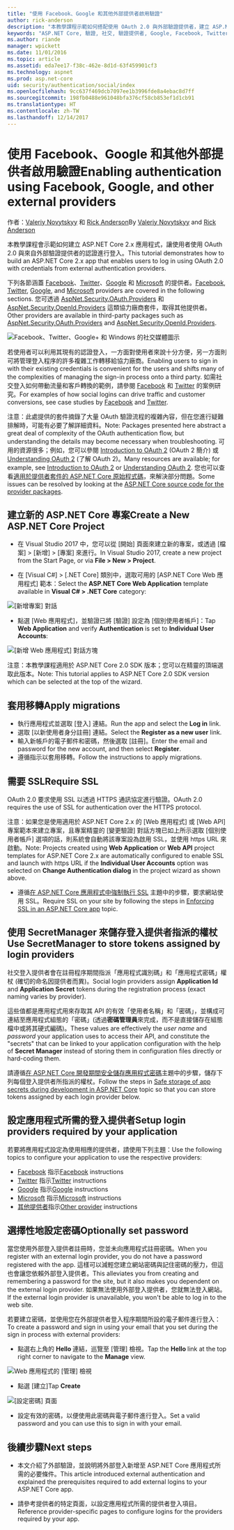 ```yaml
---
title: "使用 Facebook、Google 和其他外部提供者啟用驗證"
author: rick-anderson
description: "本教學課程示範如何搭配使用 OAuth 2.0 與外部驗證提供者，建立 ASP.NET Core 2.x 應用程式。"
keywords: "ASP.NET Core, 驗證, 社交, 驗證提供者, Google, Facebook, Twitter, Microsoft 帳戶"
ms.author: riande
manager: wpickett
ms.date: 11/01/2016
ms.topic: article
ms.assetid: eda7ee17-f38c-462e-8d1d-63f459901cf3
ms.technology: aspnet
ms.prod: asp.net-core
uid: security/authentication/social/index
ms.openlocfilehash: 9cc637f469dcb7097ee1b3996fde8a4ebac8d7ff
ms.sourcegitcommit: 198fb0488e961048bfa376cf58cb853ef1d1cb91
ms.translationtype: HT
ms.contentlocale: zh-TW
ms.lasthandoff: 12/14/2017
---
```

# <a name="enabling-authentication-using-facebook-google-and-other-external-providers"></a><span data-ttu-id="ed45f-104">使用 Facebook、Google 和其他外部提供者啟用驗證</span><span class="sxs-lookup"><span data-stu-id="ed45f-104">Enabling authentication using Facebook, Google, and other external providers</span></span>

<a name="security-authentication-social-logins"></a>

<span data-ttu-id="ed45f-105">作者：[Valeriy Novytskyy](https://github.com/01binary) 和 [Rick Anderson](https://twitter.com/RickAndMSFT)</span><span class="sxs-lookup"><span data-stu-id="ed45f-105">By [Valeriy Novytskyy](https://github.com/01binary) and [Rick Anderson](https://twitter.com/RickAndMSFT)</span></span>

<span data-ttu-id="ed45f-106">本教學課程會示範如何建立 ASP.NET Core 2.x 應用程式，讓使用者使用 OAuth 2.0 與來自外部驗證提供者的認證進行登入。</span><span class="sxs-lookup"><span data-stu-id="ed45f-106">This tutorial demonstrates how to build an ASP.NET Core 2.x app that enables users to log in using OAuth 2.0 with credentials from external authentication providers.</span></span>

<span data-ttu-id="ed45f-107">下列各節涵蓋 [Facebook](facebook-logins.md)、[Twitter](twitter-logins.md)、[Google](google-logins.md) 和 [Microsoft](microsoft-logins.md) 的提供者。</span><span class="sxs-lookup"><span data-stu-id="ed45f-107">[Facebook](facebook-logins.md), [Twitter](twitter-logins.md), [Google](google-logins.md), and [Microsoft](microsoft-logins.md) providers are covered in the following sections.</span></span> <span data-ttu-id="ed45f-108">您可透過 [AspNet.Security.OAuth.Providers](https://github.com/aspnet-contrib/AspNet.Security.OAuth.Providers) 和 [AspNet.Security.OpenId.Providers](https://github.com/aspnet-contrib/AspNet.Security.OpenId.Providers) 這類協力廠商套件，取得其他提供者。</span><span class="sxs-lookup"><span data-stu-id="ed45f-108">Other providers are available in third-party packages such as [AspNet.Security.OAuth.Providers](https://github.com/aspnet-contrib/AspNet.Security.OAuth.Providers) and [AspNet.Security.OpenId.Providers](https://github.com/aspnet-contrib/AspNet.Security.OpenId.Providers).</span></span>

![Facebook、Twitter、Google+ 和 Windows 的社交媒體圖示](index/_static/social.png)

<span data-ttu-id="ed45f-110">若使用者可以利用其現有的認證登入，一方面對使用者來說十分方便，另一方面則可將管理登入程序的許多複雜工作轉移給協力廠商。</span><span class="sxs-lookup"><span data-stu-id="ed45f-110">Enabling users to sign in with their existing credentials is convenient for the users and shifts many of the complexities of managing the sign-in process onto a third party.</span></span> <span data-ttu-id="ed45f-111">如需社交登入如何帶動流量和客戶轉換的範例，請參閱 [Facebook](https://www.facebook.com/unsupportedbrowser) 和 [Twitter](https://dev.twitter.com/resources/case-studies) 的案例研究。</span><span class="sxs-lookup"><span data-stu-id="ed45f-111">For examples of how social logins can drive traffic and customer conversions, see case studies by [Facebook](https://www.facebook.com/unsupportedbrowser) and [Twitter](https://dev.twitter.com/resources/case-studies).</span></span>

<span data-ttu-id="ed45f-112">注意：此處提供的套件摘錄了大量 OAuth 驗證流程的複雜內容，但在您進行疑難排解時，可能有必要了解詳細資料。</span><span class="sxs-lookup"><span data-stu-id="ed45f-112">Note: Packages presented here abstract a great deal of complexity of the OAuth authentication flow, but understanding the details may become necessary when troubleshooting.</span></span> <span data-ttu-id="ed45f-113">可用的資源很多；例如，您可以參閱 [Introduction to OAuth 2](https://www.digitalocean.com/community/tutorials/an-introduction-to-oauth-2) (OAuth 2 簡介) 或 [Understanding OAuth 2](http://www.bubblecode.net/2016/01/22/understanding-oauth2/) (了解 OAuth 2)。</span><span class="sxs-lookup"><span data-stu-id="ed45f-113">Many resources are available; for example, see [Introduction to OAuth 2](https://www.digitalocean.com/community/tutorials/an-introduction-to-oauth-2) or [Understanding OAuth 2](http://www.bubblecode.net/2016/01/22/understanding-oauth2/).</span></span> <span data-ttu-id="ed45f-114">您也可以查看[適用於提供者套件的 ASP.NET Core 原始程式碼](https://github.com/aspnet/Security/tree/dev/src)，來解決部分問題。</span><span class="sxs-lookup"><span data-stu-id="ed45f-114">Some issues can be resolved by looking at the [ASP.NET Core source code for the provider packages](https://github.com/aspnet/Security/tree/dev/src).</span></span>

## <a name="create-a-new-aspnet-core-project"></a><span data-ttu-id="ed45f-115">建立新的 ASP.NET Core 專案</span><span class="sxs-lookup"><span data-stu-id="ed45f-115">Create a New ASP.NET Core Project</span></span>

* <span data-ttu-id="ed45f-116">在 Visual Studio 2017 中，您可以從 [開始] 頁面來建立新的專案，或透過 [檔案] > [新增] > [專案] 來進行。</span><span class="sxs-lookup"><span data-stu-id="ed45f-116">In Visual Studio 2017, create a new project from the Start Page, or via **File > New > Project**.</span></span>

* <span data-ttu-id="ed45f-117">在 [Visual C#] > [.NET Core] 類別中，選取可用的 [ASP.NET Core Web 應用程式] 範本：</span><span class="sxs-lookup"><span data-stu-id="ed45f-117">Select the **ASP.NET Core Web Application** template available in **Visual C# > .NET Core** category:</span></span>

![[新增專案] 對話](index/_static/new-project.png)

* <span data-ttu-id="ed45f-119">點選 [Web 應用程式]，並驗證已將 [驗證] 設定為 [個別使用者帳戶]：</span><span class="sxs-lookup"><span data-stu-id="ed45f-119">Tap **Web Application** and verify **Authentication** is set to **Individual User Accounts**:</span></span>

![[新增 Web 應用程式] 對話方塊](index/_static/select-project.png)

<span data-ttu-id="ed45f-121">注意：本教學課程適用於 ASP.NET Core 2.0 SDK 版本；您可以在精靈的頂端選取此版本。</span><span class="sxs-lookup"><span data-stu-id="ed45f-121">Note: This tutorial applies to ASP.NET Core 2.0 SDK version which can be selected at the top of the wizard.</span></span>

## <a name="apply-migrations"></a><span data-ttu-id="ed45f-122">套用移轉</span><span class="sxs-lookup"><span data-stu-id="ed45f-122">Apply migrations</span></span>

* <span data-ttu-id="ed45f-123">執行應用程式並選取 [登入] 連結。</span><span class="sxs-lookup"><span data-stu-id="ed45f-123">Run the app and select the **Log in** link.</span></span>
* <span data-ttu-id="ed45f-124">選取 [以新使用者身分註冊] 連結。</span><span class="sxs-lookup"><span data-stu-id="ed45f-124">Select the **Register as a new user** link.</span></span>
* <span data-ttu-id="ed45f-125">輸入新帳戶的電子郵件和密碼，然後選取 [註冊]。</span><span class="sxs-lookup"><span data-stu-id="ed45f-125">Enter the email and password for the new account, and then select **Register**.</span></span>
* <span data-ttu-id="ed45f-126">遵循指示以套用移轉。</span><span class="sxs-lookup"><span data-stu-id="ed45f-126">Follow the instructions to apply migrations.</span></span>

## <a name="require-ssl"></a><span data-ttu-id="ed45f-127">需要 SSL</span><span class="sxs-lookup"><span data-stu-id="ed45f-127">Require SSL</span></span>

<span data-ttu-id="ed45f-128">OAuth 2.0 要求使用 SSL 以透過 HTTPS 通訊協定進行驗證。</span><span class="sxs-lookup"><span data-stu-id="ed45f-128">OAuth 2.0 requires the use of SSL for authentication over the HTTPS protocol.</span></span>

<span data-ttu-id="ed45f-129">注意：如果您是使用適用於 ASP.NET Core 2.x 的 [Web 應用程式] 或 [Web API] 專案範本來建立專案，且專案精靈的 [變更驗證] 對話方塊已如上所示選取 [個別使用者帳戶] 選項的話，則系統會自動將該專案設為啟用 SSL，並使用 https URL 來啟動。</span><span class="sxs-lookup"><span data-stu-id="ed45f-129">Note: Projects created using **Web Application** or **Web API** project templates for ASP.NET Core 2.x are automatically configured to enable SSL and launch with https URL if the **Individual User Accounts** option was selected on **Change Authentication dialog** in the project wizard as shown above.</span></span>

* <span data-ttu-id="ed45f-130">遵循[在 ASP.NET Core 應用程式中強制執行 SSL](xref:security/enforcing-ssl) 主題中的步驟，要求網站使用 SSL。</span><span class="sxs-lookup"><span data-stu-id="ed45f-130">Require SSL on your site by following the steps in [Enforcing SSL in an ASP.NET Core app](xref:security/enforcing-ssl) topic.</span></span>

## <a name="use-secretmanager-to-store-tokens-assigned-by-login-providers"></a><span data-ttu-id="ed45f-131">使用 SecretManager 來儲存登入提供者指派的權杖</span><span class="sxs-lookup"><span data-stu-id="ed45f-131">Use SecretManager to store tokens assigned by login providers</span></span>

<span data-ttu-id="ed45f-132">社交登入提供者會在註冊程序期間指派「應用程式識別碼」和「應用程式密碼」權杖 (確切的命名因提供者而異)。</span><span class="sxs-lookup"><span data-stu-id="ed45f-132">Social login providers assign **Application Id** and **Application Secret** tokens during the registration process (exact naming varies by provider).</span></span>

<span data-ttu-id="ed45f-133">這些值都是應用程式用來存取其 API 的有效「使用者名稱」和「密碼」，並構成可連結至應用程式組態的「密碼」(透過**密碼管理員**來完成，而不是直接儲存在組態檔中或將其硬式編碼)。</span><span class="sxs-lookup"><span data-stu-id="ed45f-133">These values are effectively the *user name* and *password* your application uses to access their API, and constitute the "secrets" that can be linked to your application configuration with the help of **Secret Manager** instead of storing them in configuration files directly or hard-coding them.</span></span>

<span data-ttu-id="ed45f-134">請遵循[在 ASP.NET Core 開發期間安全儲存應用程式密碼](xref:security/app-secrets)主題中的步驟，儲存下列每個登入提供者所指派的權杖。</span><span class="sxs-lookup"><span data-stu-id="ed45f-134">Follow the steps in [Safe storage of app secrets during development in ASP.NET Core](xref:security/app-secrets) topic so that you can store tokens assigned by each login provider below.</span></span>

## <a name="setup-login-providers-required-by-your-application"></a><span data-ttu-id="ed45f-135">設定應用程式所需的登入提供者</span><span class="sxs-lookup"><span data-stu-id="ed45f-135">Setup login providers required by your application</span></span>

<span data-ttu-id="ed45f-136">若要將應用程式設定為使用相應的提供者，請使用下列主題：</span><span class="sxs-lookup"><span data-stu-id="ed45f-136">Use the following topics to configure your application to use the respective providers:</span></span>

* <span data-ttu-id="ed45f-137">[Facebook](facebook-logins.md) 指示</span><span class="sxs-lookup"><span data-stu-id="ed45f-137">[Facebook](facebook-logins.md) instructions</span></span>
* <span data-ttu-id="ed45f-138">[Twitter](twitter-logins.md) 指示</span><span class="sxs-lookup"><span data-stu-id="ed45f-138">[Twitter](twitter-logins.md) instructions</span></span>
* <span data-ttu-id="ed45f-139">[Google](google-logins.md) 指示</span><span class="sxs-lookup"><span data-stu-id="ed45f-139">[Google](google-logins.md) instructions</span></span>
* <span data-ttu-id="ed45f-140">[Microsoft](microsoft-logins.md) 指示</span><span class="sxs-lookup"><span data-stu-id="ed45f-140">[Microsoft](microsoft-logins.md) instructions</span></span>
* <span data-ttu-id="ed45f-141">[其他提供者](other-logins.md)指示</span><span class="sxs-lookup"><span data-stu-id="ed45f-141">[Other provider](other-logins.md) instructions</span></span>

## <a name="optionally-set-password"></a><span data-ttu-id="ed45f-142">選擇性地設定密碼</span><span class="sxs-lookup"><span data-stu-id="ed45f-142">Optionally set password</span></span>

<span data-ttu-id="ed45f-143">當您使用外部登入提供者註冊時，您並未向應用程式註冊密碼。</span><span class="sxs-lookup"><span data-stu-id="ed45f-143">When you register with an external login provider, you do not have a password registered with the app.</span></span> <span data-ttu-id="ed45f-144">這樣可以減輕您建立網站密碼與記住密碼的壓力，但這也會讓您依賴外部登入提供者。</span><span class="sxs-lookup"><span data-stu-id="ed45f-144">This alleviates you from creating and remembering a password for the site, but it also makes you dependent on the external login provider.</span></span> <span data-ttu-id="ed45f-145">如果無法使用外部登入提供者，您就無法登入網站。</span><span class="sxs-lookup"><span data-stu-id="ed45f-145">If the external login provider is unavailable, you won't be able to log in to the web site.</span></span>

<span data-ttu-id="ed45f-146">若要建立密碼，並使用您在外部提供者登入程序期間所設的電子郵件進行登入：</span><span class="sxs-lookup"><span data-stu-id="ed45f-146">To create a password and sign in using your email that you set during the sign in process with external providers:</span></span>

* <span data-ttu-id="ed45f-147">點選右上角的 **Hello <email alias>** 連結，巡覽至 [管理] 檢視。</span><span class="sxs-lookup"><span data-stu-id="ed45f-147">Tap the **Hello <email alias>** link at the top right corner to navigate to the **Manage** view.</span></span>

![Web 應用程式的 [管理] 檢視](index/_static/pass1a.png)

* <span data-ttu-id="ed45f-149">點選 [建立]</span><span class="sxs-lookup"><span data-stu-id="ed45f-149">Tap **Create**</span></span>

![[設定密碼] 頁面](index/_static/pass2a.png)

* <span data-ttu-id="ed45f-151">設定有效的密碼，以便使用此密碼與電子郵件進行登入。</span><span class="sxs-lookup"><span data-stu-id="ed45f-151">Set a valid password and you can use this to sign in with your email.</span></span>

## <a name="next-steps"></a><span data-ttu-id="ed45f-152">後續步驟</span><span class="sxs-lookup"><span data-stu-id="ed45f-152">Next steps</span></span>

* <span data-ttu-id="ed45f-153">本文介紹了外部驗證，並說明將外部登入新增至 ASP.NET Core 應用程式所需的必要條件。</span><span class="sxs-lookup"><span data-stu-id="ed45f-153">This article introduced external authentication and explained the prerequisites required to add external logins to your ASP.NET Core app.</span></span>

* <span data-ttu-id="ed45f-154">請參考提供者的特定頁面，以設定應用程式所需的提供者登入項目。</span><span class="sxs-lookup"><span data-stu-id="ed45f-154">Reference provider-specific pages to configure logins for the providers required by your app.</span></span>
